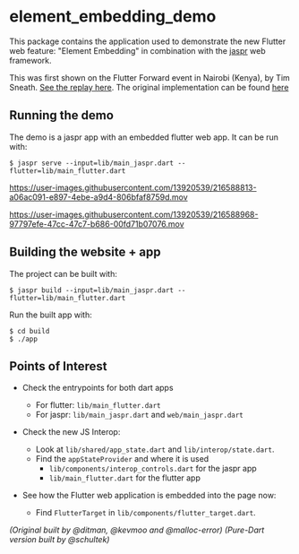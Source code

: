 # element_embedding_demo

This package contains the application used to demonstrate the
new Flutter web feature: "Element Embedding" in combination with 
the [jaspr](https://github.com/schultek/jaspr) web framework.

This was first shown on the Flutter Forward event in Nairobi (Kenya), by Tim
Sneath. [See the replay here](https://www.youtube.com/watch?v=zKQYGKAe5W8&t=5799s).
The original implementation can be found [here](https://github.com/flutter/samples/tree/main/web_embedding/element_embedding_demo)

## Running the demo

The demo is a jaspr app with an embedded flutter web app. 
It can be run with:

```terminal
$ jaspr serve --input=lib/main_jaspr.dart --flutter=lib/main_flutter.dart
```

https://user-images.githubusercontent.com/13920539/216588813-a06ac091-e897-4ebe-a9d4-806bfaf8759d.mov

https://user-images.githubusercontent.com/13920539/216588968-97797efe-47cc-47c7-b686-00fd71b07076.mov

## Building the website + app

The project can be built with:

```terminal
$ jaspr build --input=lib/main_jaspr.dart --flutter=lib/main_flutter.dart
```

Run the built app with:

```terminal
$ cd build
$ ./app
```

## Points of Interest

* Check the entrypoints for both dart apps
  * For flutter: `lib/main_flutter.dart`
  * For jaspr: `lib/main_jaspr.dart` and `web/main_jaspr.dart`

* Check the new JS Interop:
  * Look at `lib/shared/app_state.dart` and `lib/interop/state.dart`.
  * Find the `appStateProvider` and where it is used
    * `lib/components/interop_controls.dart` for the jaspr app
    * `lib/main_flutter.dart` for the flutter app

* See how the Flutter web application is embedded into the page now:
  * Find `FlutterTarget` in `lib/components/flutter_target.dart`.

_(Original built by @ditman, @kevmoo and @malloc-error)_
_(Pure-Dart version built by @schultek)_
